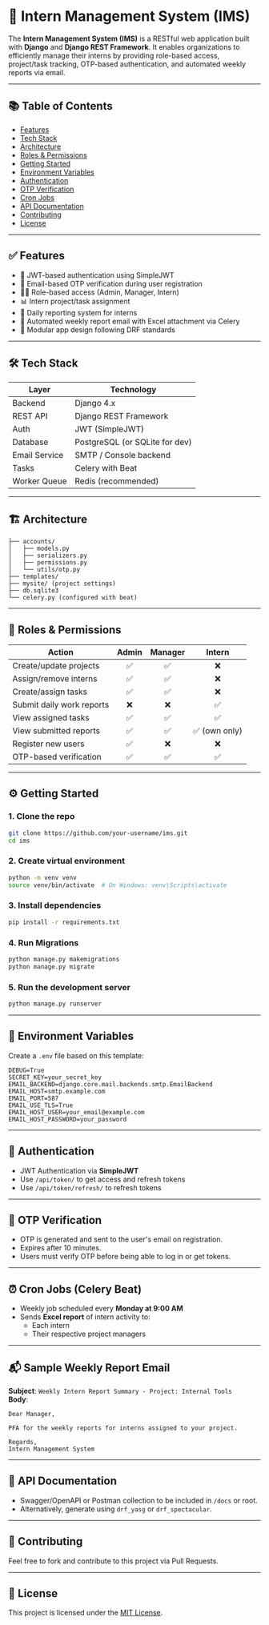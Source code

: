 
# 🚀 Intern Management System (IMS)

The **Intern Management System (IMS)** is a RESTful web application built with **Django** and **Django REST Framework**. It enables organizations to efficiently manage their interns by providing role-based access, project/task tracking, OTP-based authentication, and automated weekly reports via email.

---

## 📚 Table of Contents

- [Features](#features)
- [Tech Stack](#tech-stack)
- [Architecture](#architecture)
- [Roles & Permissions](#roles--permissions)
- [Getting Started](#getting-started)
- [Environment Variables](#environment-variables)
- [Authentication](#authentication)
- [OTP Verification](#otp-verification)
- [Cron Jobs](#cron-jobs)
- [API Documentation](#api-documentation)
- [Contributing](#contributing)
- [License](#license)

---

## ✅ Features

- 🔐 JWT-based authentication using SimpleJWT
- 📩 Email-based OTP verification during user registration
- 🧑‍💼 Role-based access (Admin, Manager, Intern)
- 📊 Intern project/task assignment
- 📝 Daily reporting system for interns
- 📆 Automated weekly report email with Excel attachment via Celery
- 🧩 Modular app design following DRF standards

---

## 🛠️ Tech Stack

| Layer         | Technology             |
|---------------|-------------------------|
| Backend       | Django 4.x              |
| REST API      | Django REST Framework   |
| Auth          | JWT (SimpleJWT)         |
| Database      | PostgreSQL (or SQLite for dev) |
| Email Service | SMTP / Console backend  |
| Tasks         | Celery with Beat        |
| Worker Queue  | Redis (recommended)     |

---

## 🏗️ Architecture

```
├── accounts/
│   ├── models.py
│   ├── serializers.py
│   ├── permissions.py
│   └── utils/otp.py
├── templates/
├── mysite/ (project settings)
├── db.sqlite3
└── celery.py (configured with beat)
```

---

## 👥 Roles & Permissions

| Action                         | Admin | Manager | Intern |
|--------------------------------|:-----:|:-------:|:------:|
| Create/update projects         | ✅    | ✅      | ❌     |
| Assign/remove interns          | ✅    | ✅      | ❌     |
| Create/assign tasks            | ✅    | ✅      | ❌     |
| Submit daily work reports      | ❌    | ❌      | ✅     |
| View assigned tasks            | ✅    | ✅      | ✅     |
| View submitted reports         | ✅    | ✅      | ✅ (own only) |
| Register new users             | ✅    | ❌      | ❌     |
| OTP-based verification         | ✅    | ✅      | ✅     |

---

## ⚙️ Getting Started

### 1. Clone the repo
```bash
git clone https://github.com/your-username/ims.git
cd ims
```

### 2. Create virtual environment
```bash
python -m venv venv
source venv/bin/activate  # On Windows: venv\Scripts\activate
```

### 3. Install dependencies
```bash
pip install -r requirements.txt
```

### 4. Run Migrations
```bash
python manage.py makemigrations
python manage.py migrate
```

### 5. Run the development server
```bash
python manage.py runserver
```

---

## 🔑 Environment Variables

Create a `.env` file based on this template:

```env
DEBUG=True
SECRET_KEY=your_secret_key
EMAIL_BACKEND=django.core.mail.backends.smtp.EmailBackend
EMAIL_HOST=smtp.example.com
EMAIL_PORT=587
EMAIL_USE_TLS=True
EMAIL_HOST_USER=your_email@example.com
EMAIL_HOST_PASSWORD=your_password
```

---

## 🔐 Authentication

- JWT Authentication via **SimpleJWT**
- Use `/api/token/` to get access and refresh tokens
- Use `/api/token/refresh/` to refresh tokens

---

## 📩 OTP Verification

- OTP is generated and sent to the user's email on registration.
- Expires after 10 minutes.
- Users must verify OTP before being able to log in or get tokens.

---

## ⏰ Cron Jobs (Celery Beat)

- Weekly job scheduled every **Monday at 9:00 AM**
- Sends **Excel report** of intern activity to:
  - Each intern
  - Their respective project managers

---

## 📬 Sample Weekly Report Email

**Subject**: `Weekly Intern Report Summary - Project: Internal Tools`  
**Body**:
```
Dear Manager,

PFA for the weekly reports for interns assigned to your project.

Regards,  
Intern Management System
```

---

## 📘 API Documentation

- Swagger/OpenAPI or Postman collection to be included in `/docs` or root.
- Alternatively, generate using `drf_yasg` or `drf_spectacular`.

---

## 🤝 Contributing

Feel free to fork and contribute to this project via Pull Requests.

---

## 📄 License

This project is licensed under the [MIT License](LICENSE).
